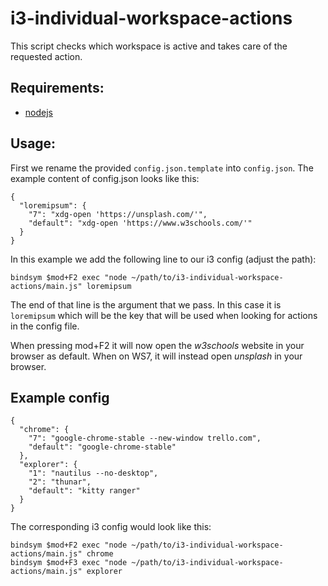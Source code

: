 # i3-individual-workspace-actions

This script checks which workspace is active and takes care of the requested action.

## Requirements:

* [nodejs](https://nodejs.org/en/download/package-manager/)

## Usage:

First we rename the provided `config.json.template` into `config.json`.
The example content of config.json looks like this:
```
{
  "loremipsum": {
    "7": "xdg-open 'https://unsplash.com/'",
    "default": "xdg-open 'https://www.w3schools.com/'"
  }
}
```

In this example we add the following line to our i3 config (adjust the path):
```
bindsym $mod+F2 exec "node ~/path/to/i3-individual-workspace-actions/main.js" loremipsum
```

The end of that line is the argument that we pass. In this case it is `loremipsum` which will be the key that will be used when looking for actions in the config file.

When pressing mod+F2 it will now open the *w3schools* website in your browser as default. When on WS7, it will instead open *unsplash* in your browser.

## Example config
```
{
  "chrome": {
    "7": "google-chrome-stable --new-window trello.com",
    "default": "google-chrome-stable"
  },
  "explorer": {
    "1": "nautilus --no-desktop",
    "2": "thunar",
    "default": "kitty ranger"
  }
}
```

The corresponding i3 config would look like this:
```
bindsym $mod+F2 exec "node ~/path/to/i3-individual-workspace-actions/main.js" chrome
bindsym $mod+F3 exec "node ~/path/to/i3-individual-workspace-actions/main.js" explorer
```
